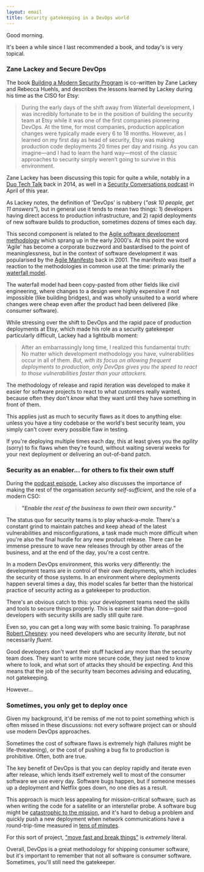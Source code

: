 ```yaml
---
layout: email
title: Security gatekeeping in a DevOps world
---
```


Good morning.

It's been a while since I last recommended a book, and today's is very topical.

### Zane Lackey and Secure DevOps

The book [Building a Modern Security Program](https://www.safaribooksonline.com/library/view/building-a-modern/9781492044680/ch01.html) is co-written by Zane Lackey and Rebecca Huehls, and describes the lessons learned by Lackey during his time as the CISO for Etsy:

>During the early days of the shift away from Waterfall development, I was incredibly fortunate to be in the position of building the security team at Etsy while it was one of the first companies pioneering DevOps. At the time, for most companies, production application changes were typically made every 6 to 18 months. However, as I learned on my first day as head of security, Etsy was making production code deployments 20 times per day and rising. As you can imagine—and I had to learn the hard way—most of the classic approaches to security simply weren’t going to survive in this environment.

Zane Lackey has been discussing this topic for quite a while, notably in a [Duo Tech Talk](https://www.youtube.com/watch?v=scQyykJwTsQ) back in 2014, as well in a [Security Conversations podcast](https://overcast.fm/+NvEIQ62xg) in April of this year.

As Lackey notes, the definition of 'DevOps' is rubbery (_"ask 10 people, get 11 answers"_), but in general use it tends to mean two things: 1) developers having direct access to production infrastructure, and 2) rapid deployments of new software builds to production, sometimes dozens of times each day. 

This second component is related to the [Agile software development methodology](https://en.wikipedia.org/wiki/Agile_software_development) which sprang up in the early 2000's. At this point the word 'Agile' has become a corporate buzzword and bastardised to the point of meaninglessness, but in the context of software development it was popularised by the [Agile Manifesto](http://agilemanifesto.org/) back in 2001. The manifesto was itself a reaction to the methodologies in common use at the time: primarily the [waterfall model](https://en.wikipedia.org/wiki/Waterfall_model).

The waterfall model had been copy-pasted from other fields like civil engineering, where  changes to a design were highly expensive if not impossible (like building bridges), and was wholly unsuited to a world where changes were cheap even after the product had been delivered (like consumer software).

While stressing over the shift to DevOps and the rapid pace of production deployments at Etsy, which made his role as a security gatekeeper particularly difficult, Lackey had a lightbulb moment:

>After an embarrassingly long time, I realized this fundamental truth: No matter which development methodology you have, vulnerabilities occur in all of them. _But, with its focus on allowing frequent deployments to production, only DevOps gives you the speed to react to those vulnerabilities faster than your attackers._

The methodology of release and rapid iteration was developed to make it easier for software projects to react to what customers really wanted, because often they don't _know_ what they want until they have something in front of them. 

This applies just as much to security flaws as it does to anything else: unless you have a tiny codebase or the world's best security team, you simply can't cover every possible flaw in testing. 

If you're deploying multiple times each day, this at least gives you the _agility_ (sorry) to fix flaws when they're found, without waiting several weeks for your next deployment or delivering an out-of-band patch.

### Security as an enabler... for others to fix their own stuff

During the [podcast episode](https://overcast.fm/+NvEIQ62xg), Lackey also discusses the importance of making the rest of the organisation *security self-sufficient*, and the role of a modern CSO:

>_**"Enable the rest of the business to own their own security."**_

The status quo for security teams is to play whack-a-mole. There's a constant grind to maintain patches and keep ahead of the latest vulnerabilities and misconfigurations, a task made much more difficult when you're also the final hurdle for any new product release. There can be immense pressure to wave new releases through by other areas of the business, and at the end of the day, you're a cost centre.

In a modern DevOps environment, this works very differently: the development teams are in control of their own deployments, which includes the security of those systems. In an environment where deployments happen several times a day, this model scales far better than the historical practice of security acting as a gatekeeper to production. 

There's an obvious catch to this: your development teams need the skills and tools to secure things properly. This is easier said than done—good developers with security skills are sadly still quite rare.

Even so, you can get a long way with some basic training. To paraphrase [Robert Chesney](https://markeldo.com/Email-update-Technical-literacy-vs-fluency-blockchain-and-OSCP-proctoring/): you need developers who are security *literate*, but not necessarily *fluent*. 

Good developers don't want their stuff hacked any more than the security team does. They want to write more secure code, they just need to know where to look, and what sort of attacks they should be expecting. And this means that the job of the security team becomes advising and educating, not gatekeeping.

However...

### Sometimes, you only get to deploy once

Given my background, it'd be remiss of me not to point something which is often missed in these discussions: not every software project can or should use modern DevOps approaches. 

Sometimes the cost of software flaws is extremely high (failures might be life-threatening), or the cost of pushing a bug fix to production is prohibitive. Often, both are true.

The key benefit of DevOps is that you can deploy rapidly and iterate even after release, which lends itself extremely well to most of the consumer software we use every day. Software bugs happen, but if someone messes up a deployment and Netflix goes down, no one dies as a result.

This approach is much less appealing for mission-critical software, such as when writing the code for a satellite or an interstellar probe. A software bug might be [catastrophic to the mission](https://en.wikipedia.org/wiki/Mars_Climate_Orbiter), and it's hard to debug a problem and quickly push a new deployment when network communications have a round-trip-time measured in [tens of minutes](http://blogs.esa.int/mex/2012/08/05/time-delay-between-mars-and-earth/). 

For this sort of project,  ["move fast and break things"](https://www.brainyquote.com/quotes/mark_zuckerberg_453439) is _extremely_ literal.

Overall, DevOps is a great methodology for shipping  consumer software, but it's important to remember that not all software is consumer software.  Sometimes, you'll still need the gatekeeper.